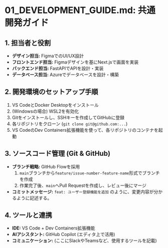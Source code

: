 # 01_DEVELOPMENT_GUIDE.md: 共通開発ガイド

## 1. 担当者と役割
- **デザイン担当:** FigmaでのUI/UX設計
- **フロントエンド担当:** Figmaデザインを基にNext.jsで画面を実装
- **バックエンド担当:** FastAPIでAPIを設計・実装
- **データベース担当:** Azureでデータベースを設計・構築

## 2. 開発環境のセットアップ手順
1. VS CodeとDocker Desktopをインストール
2. (Windowsの場合) WSL2を有効化
3. Gitをインストールし、SSHキーを作成してGitHubに登録
4. 各リポジトリをクローン (`git clone git@github.com:...`)
5. VS CodeのDev Containers拡張機能を使って、各リポジトリのコンテナを起動

## 3. ソースコード管理 (Git & GitHub)
- **ブランチ戦略:** GitHub Flowを採用
    1. `main`ブランチから`feature/issue-number-feature-name`形式でブランチを作成
    2. 作業完了後、`main`へPull Requestを作成し、レビュー後にマージ
- **コミットメッセージ:** `feat: ユーザー登録機能を追加` のように、変更内容が分かるように記述する。

## 4. ツールと連携
- **IDE:** VS Code + Dev Containers拡張機能
- **AIアシスタント:** GitHub Copilot (エディタ上で活用)
- **コミュニケーション:** (ここにSlackやTeamsなど、使用するツールを記載)
